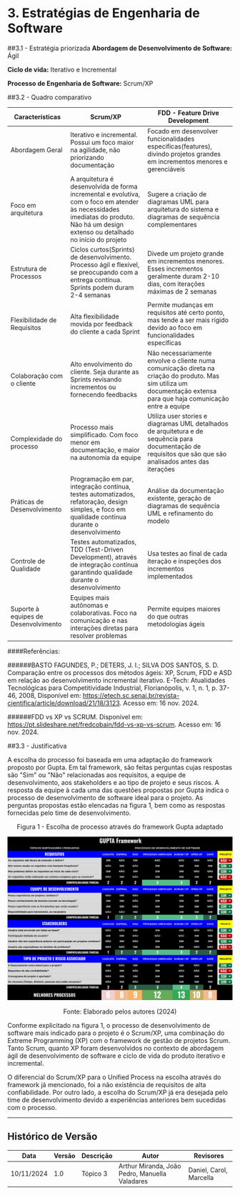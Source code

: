# 3. Estratégias de Engenharia de Software

##3.1 - Estratégia priorizada
**Abordagem de Desenvolvimento de Software:** Ágil

**Ciclo de vida:** Iterativo e Incremental 

**Processo de Engenharia de Software:** Scrum/XP

##3.2 - Quadro comparativo

Características     | Scrum/XP | FDD - Feature Drive Development|  
-------- | ------ | --------- | 
Abordagem Geral | Iterativo e incremental. Possui um foco maior na agilidade, não priorizando documentação | Focado em desenvolver funcionalidades especificas(features), divindo projetos grandes em incrementos menores e gerenciáveis |
Foco em arquitetura | A arquitetura é desenvolvida de forma incremental e evolutiva, com o foco em atender às necessidades imediatas do produto. Não há um design extenso ou detalhado no início do projeto | Sugere a criação de diagramas UML para arquitetura do sistema e diagramas de sequência complementares | 
Estrutura de Processos | Ciclos curtos(Sprints) de desenvolvimento. Processo ágil e flexível, se preocupando com a entrega contínua. Sprints podem duram 2-4 semanas | Divede um projeto grande em incrementos menores. Esses incrementos geralmente duram 2-10 dias, com iterações máximas de 2 semanas|
Flexibilidade de Requisitos | Alta flexibilidade movida por feedback do cliente a cada Sprint | Permite mudanças em requisitos até certo ponto, mas tende a ser mais rígido devido ao foco em funcionalidades específicas
Colaboração com o cliente | Alto envolvimento do cliente. Seja durante as Sprints revisando incrementos ou fornecendo feedbacks | Não necessariamente envolve o cliente numa comunicação direta na criação do produto. Mas sim utiliza um documentação extensa para que haja comunicação entre a equipe
Complexidade do processo | Processo mais simplificado. Com foco menor em documentação, e maior na autonomia da equipe | Utiliza user stories e diagramas UML detalhados de arquitetura e de sequência para documentação de requisitos que são que são analisados antes das iterações
Práticas de Desenvolvimento |  Programação em par, integração contínua, testes automatizados, refatoração, design simples, e foco em qualidade contínua durante o desenvolvimento | Análise da documentação existente, geração de diagramas de sequência UML e refinamento do modelo
Controle de Qualidade | Testes automatizados, TDD (Test-Driven Development), através de integração contínua garantindo qualidade durante o desenvolvimento | Usa testes ao final de cada iteração e inspeções dos incrementos implementados
Suporte à equipes de Desenvolvimento | Equipes mais autônomas e colaborativas. Foco na comunicação e nas interações diretas para resolver problemas | Permite equipes maiores do que outras metodologias ágeis 

####Referências:

######BASTO FAGUNDES, P.; DETERS, J. I.; SILVA DOS SANTOS, S. D. Comparação entre os processos dos métodos ágeis: XP, Scrum, FDD e ASD em relação ao desenvolvimento incremental iterativo. E-Tech: Atualidades Tecnológicas para Competitividade Industrial, Florianópolis, v. 1, n. 1, p. 37-46, 2008, Disponível em: <https://etech.sc.senai.br/revista-cientifica/article/download/21/18/3123>. Acesso em: 16 nov. 2024.

######FDD vs XP vs SCRUM. Disponível em: <https://pt.slideshare.net/fredcobain/fdd-vs-xp-vs-scrum>. Acesso em: 16 nov. 2024. 


##3.3 - Justificativa

A escolha do processo foi baseada em uma adaptação do framework proposto por Gupta. Em tal framework, são feitas perguntas cujas respostas são "Sim" ou "Não" relacionadas aos requisitos, a equipe de desenvolvimento, aos stakeholders e ao tipo de projeto e seus riscos. A resposta da equipe à cada uma das questões propostas por Gupta indica o processo de desenvolvimento de software ideal para o projeto. As perguntas propostas estão elencadas na figura 1, bem como as respostas fornecidas pelo time de desenvolvimento.

<p style="text-align: center;">
Figura 1 - Escolha de processo através do framework Gupta adaptado
</p>

![Quadro de Seleção de processos](../../assets/gupta.png)

<p style="text-align: center;">
Fonte: Elaborado pelos autores (2024)
</p>

Conforme explicitado na figura 1, o processo de desenvolvimento de software mais indicado para o projeto é o Scrum/XP, uma combinação do Extreme Programming (XP) com o framework de gestão de projetos Scrum. Tanto Scrum, quanto XP foram desenvolvidos no contexto de abordagem ágil de desenvolvimento de software e ciclo de vida do produto iterativo e incremental.

O diferencial do Scrum/XP para o Unified Process na escolha através do framework já mencionado, foi a não existência de requisitos de alta confiabilidade. Por outro lado, a escolha do Scrum/XP já era desejada pelo time de desenvolvimento devido a experiências anteriores bem sucedidas com o processo.

---
## Histórico de Versão
Data     | Versão | Descrição | Autor | Revisores 
-------- | ------ | --------- | ----- | ---------
10/11/2024 | 1.0 | Tópico 3 | Arthur Miranda, João Pedro, Manuella Valadares | Daniel, Carol, Marcella